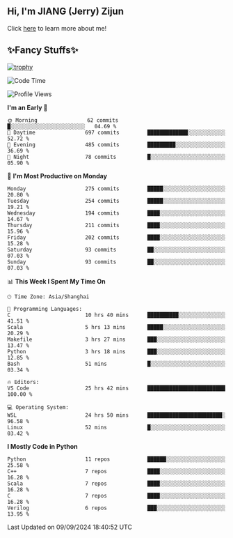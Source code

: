 ## Hi, I'm JIANG (Jerry) Zijun

Click [here](https://jzjerry.github.io/about/) to learn more about me!

## ✨Fancy Stuffs✨
[![trophy](https://github-profile-trophy.vercel.app/?username=jzjerry&theme=onedark)](https://github.com/ryo-ma/github-profile-trophy)
<!--START_SECTION:waka-->
![Code Time](http://img.shields.io/badge/Code%20Time-646%20hrs%2027%20mins-blue)

![Profile Views](http://img.shields.io/badge/Profile%20Views-0-blue)

**I'm an Early 🐤** 

```text
🌞 Morning                62 commits          █░░░░░░░░░░░░░░░░░░░░░░░░   04.69 % 
🌆 Daytime                697 commits         █████████████░░░░░░░░░░░░   52.72 % 
🌃 Evening                485 commits         █████████░░░░░░░░░░░░░░░░   36.69 % 
🌙 Night                  78 commits          █░░░░░░░░░░░░░░░░░░░░░░░░   05.90 % 
```
📅 **I'm Most Productive on Monday** 

```text
Monday                   275 commits         █████░░░░░░░░░░░░░░░░░░░░   20.80 % 
Tuesday                  254 commits         █████░░░░░░░░░░░░░░░░░░░░   19.21 % 
Wednesday                194 commits         ████░░░░░░░░░░░░░░░░░░░░░   14.67 % 
Thursday                 211 commits         ████░░░░░░░░░░░░░░░░░░░░░   15.96 % 
Friday                   202 commits         ████░░░░░░░░░░░░░░░░░░░░░   15.28 % 
Saturday                 93 commits          ██░░░░░░░░░░░░░░░░░░░░░░░   07.03 % 
Sunday                   93 commits          ██░░░░░░░░░░░░░░░░░░░░░░░   07.03 % 
```


📊 **This Week I Spent My Time On** 

```text
🕑︎ Time Zone: Asia/Shanghai

💬 Programming Languages: 
C                        10 hrs 40 mins      ██████████░░░░░░░░░░░░░░░   41.51 % 
Scala                    5 hrs 13 mins       █████░░░░░░░░░░░░░░░░░░░░   20.29 % 
Makefile                 3 hrs 27 mins       ███░░░░░░░░░░░░░░░░░░░░░░   13.47 % 
Python                   3 hrs 18 mins       ███░░░░░░░░░░░░░░░░░░░░░░   12.85 % 
Bash                     51 mins             █░░░░░░░░░░░░░░░░░░░░░░░░   03.34 % 

🔥 Editors: 
VS Code                  25 hrs 42 mins      █████████████████████████   100.00 % 

💻 Operating System: 
WSL                      24 hrs 50 mins      ████████████████████████░   96.58 % 
Linux                    52 mins             █░░░░░░░░░░░░░░░░░░░░░░░░   03.42 % 
```

**I Mostly Code in Python** 

```text
Python                   11 repos            ██████░░░░░░░░░░░░░░░░░░░   25.58 % 
C++                      7 repos             ████░░░░░░░░░░░░░░░░░░░░░   16.28 % 
Scala                    7 repos             ████░░░░░░░░░░░░░░░░░░░░░   16.28 % 
C                        7 repos             ████░░░░░░░░░░░░░░░░░░░░░   16.28 % 
Verilog                  6 repos             ███░░░░░░░░░░░░░░░░░░░░░░   13.95 % 
```




 Last Updated on 09/09/2024 18:40:52 UTC
<!--END_SECTION:waka-->
